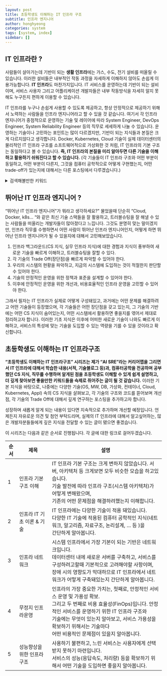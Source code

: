 ```yaml
---
layout: post
title: 초등학생도 이해하는 IT 인프라 구조
subtitle: 인프라 엔지니어
author: honghyeong
categories: system
tags: [system, index]
sidebar: []
---
```


## IT 인프라란 ?

사람들이 살아가는데 기반이 되는 **생활 인프라**에는 가스, 수도, 전기 설비를 떠올릴 수 있습니다. 이러한 설비들은 내부적인 작동 과정을 자세하게 이해하지 않아도 손쉽게 이용가능합니다.
**IT 인프라**도 마찬가지입니다. IT 서비스를 운영하는데 기반이 되는 설비이며, 서비스 사용자 그리고 어플리케이션 개발자들은 내부 작동방식을 자세히 알지 못해도 누구든지 편하게 이용할 수 있습니다.

IT 인프라를 누구나 손쉽게 사용할 수 있도록 제공하고, 항상 안정적으로 제공하기 위해서 노력하는 사람들을 인프라 엔지니어라고 할 수 있을 것 같습니다. 여기서 각 인프라 엔지니어가 중점적으로 운영하는 기술 및 레이어에 따라 System Engineer, DevOps Engineer, System Reliability Engineer 등의 직무로 세세하게 나눌 수 있습니다. 운영하는 기술이나 고민하는 포인트는 많이 다르겠지만, 기반이 되는 지식들과 본질은 크게 다르지않다고 생각합니다. Docker, Kubernetes, Cloud 기술이 실제 데이터센터의 물리적인 IT 인프라 구조를 소프트웨어적으로 가상화한 것 처럼, IT 인프라의 기본 구조는 동일하다고 볼 수 있습니다. **즉, IT 인프라의 본질을 미리 알아두면 다른 기술을 이해하고 활용하기 쉬워진다고 할 수 있습니다.** (각 기술들이 IT 인프라 구조와 어떤 부분이 동일하고, 어떤 부분이 다른지, 그것을 컴퓨터 공학적으로 어떻게 구현했는지, 어떤 trade-off가 있는지에 대해서는 다른 포스팅에서 다루겠습니다.)

<details>
<summary>검색해볼만한 키워드</summary>
<div markdown="1">
* SRE
* 가상화
* Trade-Off
</div>
</details>

## 뛰어난 IT 인프라 엔지니어 ?

“뛰어난 IT 인프라 엔지니어"가 뭐라고 생각하세요?" 물었을때 단순히 “Cloud, Docker, k8s… “와 같은 최신 기술 스택들을 잘 활용하고, 트러블슈팅을 잘 해낼 수 있는 사람들을 떠올리는 개발자들이 많아졌다고 느낍니다. 그것도 분명히 맞는 말이겠지만, 인프라 직무를 수행하면서 어떤 사람이 뛰어난 인프라 엔지니어인지, 어떻게 하면 뛰어난 인프라 엔지니어가 될 수 있을지에 대해서 고민해보았습니다.

1. 인프라 백그라운드(CS 지식, 실무 인프라 지식)에 대한 경험과 지식이 풍부하여 새로운 기술을 빠르게 이해하고, 트러블슈팅을 잘할 수 있다.
2. 각 기술의 Trade Off(장단점)을 빠르게 파악할 수 있어야 한다.
3. 우리의 시스템의 현황을 파악하고, 지금의 시스템에 도입하는 것이 적절한지 판단할 수 있어야 한다.
4. 기술의 안정적인 운영을 위한 정책과 표준을 설계할 수 있어야 한다.
5. 이후에 안정적인 운영을 위한 개선과, 비용효율적인 인프라 운영을 고민할 수 있어야 한다.

그래서 필자는 IT 인프라가 실제로 어떻게 구성돼있고, 과거에는 어떤 문제를 해결하려고 어떤 기술들이 등장했으며, 각 기술들은 어떤 장단점을 갖고 있는지, 그 기술의 기반에는 어떤 CS 지식이 숨어있는지, 어떤 시스템에서 활용하면 좋을지를 엮어서 제대로 정리하고자 합니다. 이러한 기초 지식은 이후에 어떠한 새로운 기술이 나와도 빠르게 이해하고, 서비스의 특성에 맞는 기술을 도입할 수 있는 역량을 기를 수 있을 것이라고 확신합니다.

## 초등학생도 이해하는 IT 인프라구조

**“초등학생도 이해하는 IT 인프라구조” 시리즈는 제가 “AI SRE”라는 커리어맵을 그리면서 IT 인프라에 대해서 학습한 내용(서적, 기술블로그 등)과, 컴퓨터공학을 전공하며 공부했던 CS 지식, 직무를 수행하며 알게된 점을 초등학생도 이해할 수 있게 쉽게 설명하고, 더 깊게 찾아보면 좋을만한 키워드들을 숙제로 쥐어주는 글이 될 것 같습니다.**
이러한 기본 지식을 바탕으로, 나중에는 다양한 기술(OS, MW, DB, 가상화, 컨테이너, Cloud, Kubernetes, Appl) 속의 CS 지식을 살펴보고, 각 기술의 구조와 코드를 뜯어보며 개선점, 각 기술의 Trade Off에 대해서 깊게 연구하는 포스팅을 추가하고자 합니다.

성장하며 새롭게 알게 되는 내용이 있다면 지속적으로 추가하며 개선할 예정입니다.
언제든지 자유로운 의견 및 첨언 부탁드리며, 실제의 IT 인프라에 대해서 알고싶어하는, 많은 개발자분들들에게 깊은 지식을 전달할 수 있는 글이 됐으면 좋겠습니다.

이 시리즈는 다음과 같은 순서로 진행됩니다. 각 글에 대한 링크로 걸어두겠습니다.

| <center>순서</center> | <center>제목</center>              | <center>설명</center>                                                                                                                                                                                                                                                                                     |
| --------------------- | ---------------------------------- | --------------------------------------------------------------------------------------------------------------------------------------------------------------------------------------------------------------------------------------------------------------------------------------------------------- |
| 1                     | <a>인프라 기본구조 이해</a>        | IT 인프라 기본 구조는 크게 변하지 않았습니다. 서버, 아키텍처 등 크게보면 모두 비슷한 모습을 하고있습니다.<br> 기술 발전에 따라 인프라 구조(시스템 아키텍처)가 어떻게 변해왔으며, <br>기존의 어떤 문제점을 해결하려했는지 이해합니다.                                                                      |
| 2                     | <a>인프라 IT 기초 이론 & 기술</a>  | IT 인프라에는 다양한 기술이 적용 돼있습니다. <br> 다양한 IT 기술에 적용된 컴퓨터 공학적인 지식(네트워크, 알고리즘, 자료구조, 논리설계, … 등 )을 <br>간단하게 알아봅니다.                                                                                                                                  |
| 3                     | <a>인프라 네트워크</a>             | 시스템 인프라에서 가장 기본이 되는 기반은 네트워크입니다.<br> 데이터센터 내에 새로운 서버를 구축하고, 서비스를 구성하려고할때 기본적으로 고려해야할 사항이며, <br>장애 시의 영향도가 막대하므로 IT 인프라에서 네트워크가 어떻게 구축돼있는지 간단하게 알아봅니다.                                         |
| 4                     | <a>무정지 인프라운영</a>           | 인프라의 가장 중요한 가치는, 첫째로, 안정적인 서비스 운영 및 가용성 확보. <br>그리고 두 번째로 비용 효율성(FinOps)입니다. 안정적인 서비스를 운영하기 위한 IT 인프라 구조와 <br> 기술에는 무엇이 있는지 알아보고, 서비스 가용성을 확보하기 위해서는 기술마다<br> 어떤 비용적인 문제점이 있을지 알아봅니다. |
| 5                     | <a>성능향상을 위한 인프라 구조</a> | 사용하기 불편하고, 느린 서비스는 사용자에게 선택받지 못하기 마련입니다. <br> 서비스의 성능(응답속도, 처리량) 등을 확보하기 위해서 어떤 기술을 도입하면 좋을지 알아봅니다.                                                                                                                                 |
